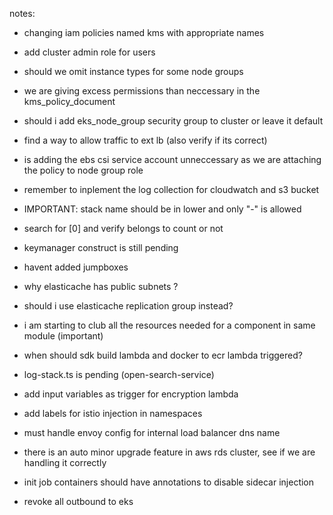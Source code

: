 notes:

- changing iam policies named kms with appropriate names
- add cluster admin role for users
- should we omit instance types for some node groups
- we are giving excess permissions than neccessary in the kms_policy_document
- should i add eks_node_group security group to cluster or leave it default
- find a way to allow traffic to ext lb (also verify if its correct)
- is adding the ebs csi service account unneccessary as we are attaching the policy to node group role
- remember to inplement the log collection for cloudwatch and s3 bucket
- IMPORTANT: stack name should be in lower and only "-" is allowed
- search for [0] and verify belongs to count or not
- keymanager construct is still pending
- havent added jumpboxes
- why elasticache has public subnets ?
- should i use elasticache replication group instead?

- i am starting to club all the resources needed for a component in same module (important)

- when should sdk build lambda and docker to ecr lambda triggered?

- log-stack.ts is pending (open-search-service)
- add input variables as trigger for encryption lambda
- add labels for istio injection in namespaces

- must handle envoy config for internal load balancer dns name
- there is an auto minor upgrade feature in aws rds cluster, see if we are handling it correctly
- init job containers should have annotations to disable sidecar injection

- revoke all outbound to eks
